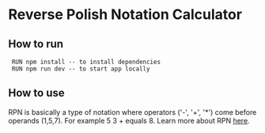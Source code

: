 # Reverse Polish Notation Calculator

## How to run
```
 RUN npm install -- to install dependencies
 RUN npm run dev -- to start app locally
```

## How to use

RPN is basically a type of notation where operators ('-', '+', '*') come before operands (1,5,7). For example 5 3 + equals 8. Learn more about RPN [here](https://en.wikipedia.org/wiki/Reverse_Polish_notation).
